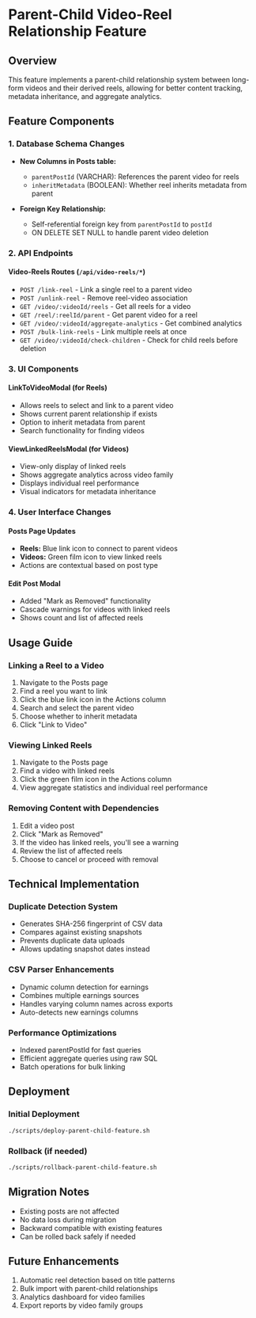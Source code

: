 # Parent-Child Video-Reel Relationship Feature

## Overview
This feature implements a parent-child relationship system between long-form videos and their derived reels, allowing for better content tracking, metadata inheritance, and aggregate analytics.

## Feature Components

### 1. Database Schema Changes
- **New Columns in Posts table:**
  - `parentPostId` (VARCHAR): References the parent video for reels
  - `inheritMetadata` (BOOLEAN): Whether reel inherits metadata from parent

- **Foreign Key Relationship:**
  - Self-referential foreign key from `parentPostId` to `postId`
  - ON DELETE SET NULL to handle parent video deletion

### 2. API Endpoints

#### Video-Reels Routes (`/api/video-reels/*`)
- `POST /link-reel` - Link a single reel to a parent video
- `POST /unlink-reel` - Remove reel-video association
- `GET /video/:videoId/reels` - Get all reels for a video
- `GET /reel/:reelId/parent` - Get parent video for a reel
- `GET /video/:videoId/aggregate-analytics` - Get combined analytics
- `POST /bulk-link-reels` - Link multiple reels at once
- `GET /video/:videoId/check-children` - Check for child reels before deletion

### 3. UI Components

#### LinkToVideoModal (for Reels)
- Allows reels to select and link to a parent video
- Shows current parent relationship if exists
- Option to inherit metadata from parent
- Search functionality for finding videos

#### ViewLinkedReelsModal (for Videos)
- View-only display of linked reels
- Shows aggregate analytics across video family
- Displays individual reel performance
- Visual indicators for metadata inheritance

### 4. User Interface Changes

#### Posts Page Updates
- **Reels:** Blue link icon to connect to parent videos
- **Videos:** Green film icon to view linked reels
- Actions are contextual based on post type

#### Edit Post Modal
- Added "Mark as Removed" functionality
- Cascade warnings for videos with linked reels
- Shows count and list of affected reels

## Usage Guide

### Linking a Reel to a Video
1. Navigate to the Posts page
2. Find a reel you want to link
3. Click the blue link icon in the Actions column
4. Search and select the parent video
5. Choose whether to inherit metadata
6. Click "Link to Video"

### Viewing Linked Reels
1. Navigate to the Posts page
2. Find a video with linked reels
3. Click the green film icon in the Actions column
4. View aggregate statistics and individual reel performance

### Removing Content with Dependencies
1. Edit a video post
2. Click "Mark as Removed"
3. If the video has linked reels, you'll see a warning
4. Review the list of affected reels
5. Choose to cancel or proceed with removal

## Technical Implementation

### Duplicate Detection System
- Generates SHA-256 fingerprint of CSV data
- Compares against existing snapshots
- Prevents duplicate data uploads
- Allows updating snapshot dates instead

### CSV Parser Enhancements
- Dynamic column detection for earnings
- Combines multiple earnings sources
- Handles varying column names across exports
- Auto-detects new earnings columns

### Performance Optimizations
- Indexed parentPostId for fast queries
- Efficient aggregate queries using raw SQL
- Batch operations for bulk linking

## Deployment

### Initial Deployment
```bash
./scripts/deploy-parent-child-feature.sh
```

### Rollback (if needed)
```bash
./scripts/rollback-parent-child-feature.sh
```

## Migration Notes
- Existing posts are not affected
- No data loss during migration
- Backward compatible with existing features
- Can be rolled back safely if needed

## Future Enhancements
1. Automatic reel detection based on title patterns
2. Bulk import with parent-child relationships
3. Analytics dashboard for video families
4. Export reports by video family groups